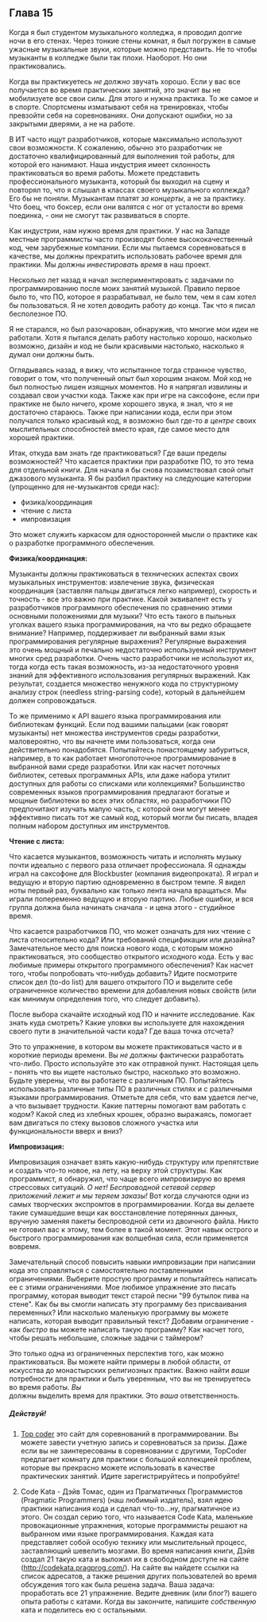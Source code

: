 ## Глава 15

Когда я был студентом музыкального колледжа, я проводил долгие ночи в его стенах.
Через тонкие стены комнат, я был погружен в самые ужасные музыкальные звуки, 
которые можно представить. Не то чтобы музыканты в колледже были так плохи. 
Наоборот. Но они практиковались.

Когда вы практикуетесь *не должно* звучать хорошо. Если у вас все получается во 
время практических занятий, это значит вы не мобилизуете все свои силы. Для этого 
и нужна практика. То же самое и в спорте. Спортсмены изматывают себя на 
тренировках, чтобы превзойти себя на соревнованиях. Они допускают ошибки, но за 
закрытыми дверями, а не на работе.

В ИТ часто ищут разработчиков, которые максимально используют свои возможности. 
К сожалению, обычно это разработчик не достаточно квалифицированный для 
выполнения той работы, для которой его нанимают. Наша индустрия имеет склонность 
практиковаться во время работы. Можете представить профессионального музыканта, 
который бы выходил на сцену и повторял то, что я слышал в классах своего 
музыкального коллежда? Его бы не поняли. Музыкантам платят *за концерты*, а не 
за практику. Что боец, что боксер, если они валятся с ног от усталости во время 
поединка, - они не смогут так развиваться в спорте.

Как индустрии, нам нужно время для практики. У нас на Западе местные программисты 
часто производят более высококачественный код, чем зарубежные компании. Если мы 
пытаемся соревноваться в качестве, мы должны прекратить использовать рабочее время 
для практики. Мы должны *инвестировать время* в наш проект.

Несколько лет назад я начал экспериментировать с задачами по программированию 
после моих занятий музыкой. Правило первое было то, что ПО, которое я разрабатывал, 
не было тем, чем я сам хотел бы пользоваться. Я не хотел доводить работу до конца. 
Так что я писал бесполезное ПО.

Я не старался, но был разочарован, обнаружив, что многие мои идеи не работали. 
Хотя я пытался делать работу настолько хорошо, насколько возможно, дизайн и код не 
были красивыми настолько, насколько я думал они должны быть.

Оглядываясь назад, я вижу, что испытанное тогда странное чувство, говорит о том, 
что полученный опыт был хорошим знаком. Мой код не был полностью лишен изящных 
моментов. Но я напрягал извилины и создавал свои участки кода. Также как при игре 
на саксофоне, если при практике не было ничего, кроме хорошего звука, я знал, что 
я не достаточно стараюсь. Также при написании кода, если при этом получался только 
красивый код, я возможно был где-то *в центре* своих мыслительных способностей 
вместо края, где самое место для хорошей практики.

Итак, откуда вам знать где практиковаться? Где ваши пределы возможностей? Что 
касается практики при разработке ПО, то это тема для отдельной книги. Для начала 
я бы снова позаимствовал свой опыт джазового музыканта. Я бы разбил практику на 
следующие категории (упрощенно для не-музыкантов среди нас):

 - физика/координация
 - чтение с листа
 - импровизация

Это может служить каркасом для односторонней мысли о практике как о разработке 
программного обеспечения.

**Физика/координация:**

Музыканты должны практиковаться в технических аспектах своих музыкальных 
инструментов: извлечение звука, физическая координация (заставляя пальцы двигаться 
легко например), скорость и точность - все это важно при практике. Какой эквивалент 
есть у разработчиков программного обеспечения по сравнению этими основными 
положениями для музыки? Что есть такого в пыльных уголках вашего языка 
программирования, на что вы редко обращаете внимание? Например, поддерживает ли 
выбранный вами язык программирования регулярные выражения? Регулярные выражения это 
очень мощный и печально недостаточно используемый инструмент многих сред разработки. 
Очень часто разработчики не используют их, тогда когда есть такая возможность, 
из-за недостаточного уровня знаний для эффективного использования регулярных 
выражений. Как результат, создается множество ненужного кода по структурному анализу 
строк (needless string-parsing code), который в дальнейшем должен сопровождаться.

То же применимо к API вашего языка программирования или библиотекам функций. Если 
под вашими пальцами (как говорят музыканты) нет множества инструментов среды 
разработки, маловероятно, что вы начнете ими пользоваться, когда они действительно 
понадобятся. Попытайтесь понастоящему забуриться, например, в то как работает 
многопоточное программирование в выбранной вами среде разработки. Или как насчет 
поточных библиотек, сетевых программных APIs, или даже набора утилит доступных для 
работы со списками или коллекциями? Большинство современных языков программирования 
предлагают богатые и мощные библиотеки во всех этих областях, но разработчики ПО 
предпочитают изучать малую часть, с которой они могут менее эффективно писать тот же 
самый код, который могли бы писать, владея полным набором доступных им инструментов.

**Чтение с листа:**

Что касается музыкантов, возможность читать и исполнять музыку почти идеально с первого 
раза отличает профессионала. Я однажды играл на саксофоне для Blockbuster (компания 
видеопроката). Я играл и ведущую и вторую партию одновременно в быстром темпе. Я видел 
ноты первый раз, буквально как только лента начала вращаться. Мы играли попеременно 
ведущую и вторую партию. Любые ошибки, и вся группа должна была начинать сначала - и 
цена этого - студийное время.

Что касается разработчиков ПО, что может означать для них чтение с листа относительно 
кода? Или требований спецификации или дизайна? Замечательное место для поиска нового 
кода, с которым можно практиковаться, это сообщество открытого исходного кода. Есть у 
вас любимые примеры открытого программного обеспечения? Как насчет того, чтобы 
попробовать что-нибудь добавить? Идите посмотрите список дел (to-do list) для вашего 
открытого ПО  и выделите себе ограниченное количество времени для добавления новых 
свойств (или как минимум определения того, что следует добавить).

После выбора скачайте исходный код ПО и начните исследование. Как знать куда смотреть? 
Какие уловки вы используете для нахождения своего пути в значительной части кода? 
Где ваша точка отсчета?

Это то упражнение, в котором вы можете практиковаться часто и в короткие периоды 
времени. Вы *не должны* фактически разработать что-либо. Просто используйте это как 
отправной пункт. Настоящая цель - понять что вы ищете настолько быстро, насколько это 
возможно. Будьте уверены, что вы работаете с различным ПО. Попытайтесь использовать 
различные типы ПО в различных стилях и с различными языками программирования. Отметьте 
для себя, что вам удается легче, а что вызывает трудности. Какие паттерны помогают вам 
работать с кодом? Какой след из хлебных крошек, образно выражаясь, помогает вам двигаться 
по стеку вызовов сложного участка или функциональности вверх и вниз?

**Импровизация:**

Импровизация означает взять какую-нибудь структуру или препятствие и создать что-то новое, 
на лету, на верху этой структуры. Как программист, я обнаружил, что чаще всего импровизирую 
во время стрессовых ситуаций. *О нет! Беспроводной сетевой сервер приложений лежит и мы 
теряем заказы!* Вот когда случаются одни из самых творческих экспромтов в программировании. 
Когда вы делаете такие сумашедшие вещи как восстановление потерянных данных, вручную заменяя 
пакеты беспроводной сети из двоичного файла. Никто не готовил вас к этому, тем более в такой 
момент. Этот навык острого и быстрого программирования как волшебная сила, если применяется 
вовремя.

Замечательный способ повысить навыки импровизации при написании кода это справляться с 
самостоятельно поставленными ограничениями. Выберите простую программу и попытайтесь написать 
ее с этими ограничениями. Мое любимое упражнение это писать программу, которая выводит текст 
старой песни "99 бутылок пива на стене". Как бы вы смогли написать эту программу без 
присваивания переменных? Или насколько маленькую программу вы можете написать, которая выводит 
правильный текст? Добавим ограничение - как *быстро* вы можете написать такую программу? 
Как насчет того, чтобы решать небольшие, сложные задачи с таймером?

Это только одна из ограниченных перспектив того, как можно практиковаться. Вы можете найти 
примеры в любой области, от искусства до монастырских религиозных практик. Важно найти *ваши* 
потребности для практики и быть уверенным, что вы не тренируетесь во время работы. *Вы*  
должны выделить время для практики. Это *ваша* ответственность.

##### Действуй!

 1. [Top coder](http://www.topcoder.com/) это сайт для соревнований в программировании. 
 Вы можете завести учетную запись и соревноваться за призы. Даже если вы не заинтересованы 
 в соревновании с другими, TopCoder предлагает комнату для практики с большой коллекцией 
 проблем, которые вы прекрасно можете использовать в качестве практических занятий. Идите 
 зарегистрируйтесь и попробуйте!

 2. Code Kata - Дэйв Томас, один из Прагматичных Программистов (Pragmatic Programmers) 
 (наш любимый издатель), взял идею практики написания кода и сделал что-то...ну, прагматичное 
 из этого. Он создал серию того, что называется Code Kata, маленькие провокационные упражнения, 
 которые программисты решают на выбранном ими языке программирования. Каждая ката представляет 
 собой особую технику или мыслительный процесс, заставляющий шевелить мозгами. Во время 
 написания книги, Дэйв создал 21 такую ката и выложил их в свободном доступе на сайте 
 (http://codekata.pragprog.com/). На сайте вы найдете ссылки на список адресатов, а также 
 решения других пользователей во время обсуждения того как была решена задача. Ваша задача: 
 проработать все 21 упражнение. Ведите дневник (или блог?) вашего опыта работы с катами. Когда 
 вы закончите, напишите *собственную* ката и поделитесь ею с остальными.

